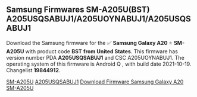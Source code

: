 <h2>Samsung Firmwares SM-A205U(BST) A205USQSABUJ1/A205UOYNABUJ1/A205USQSABUJ1</h2>
Download the Samsung firmware for the ✅ <strong>Samsung Galaxy A20 </strong> ⭐ <strong>SM-A205U</strong> with product code <strong>BST</strong> <strong> from United States</strong>. This firmware has version number PDA <strong>A205USQSABUJ1</strong> and CSC A205UOYNABUJ1. The operating system of this firmware is Android Q , with build date 2021-10-19. Changelist <strong>19844912</strong>.


[SM-A205U](https://samfirm.shop/samsung/model/SM-A205U)
[A205USQSABUJ1](https://samfirm.shop/samsung/pda/A205USQSABUJ1)
[Download Firmware Samsung Galaxy A20 SM-A205U](https://samfirm.shop/samsung/firmware/466314)
